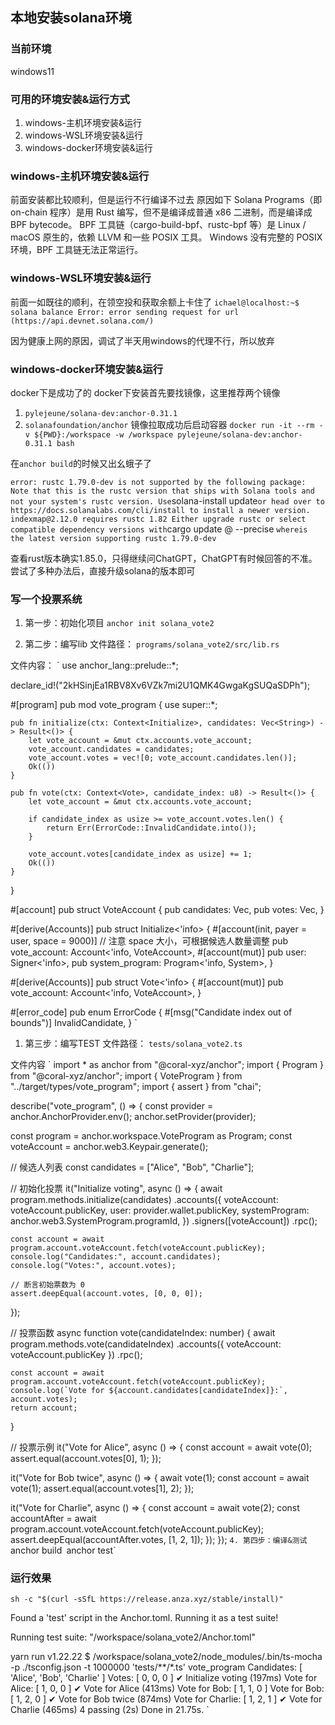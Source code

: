 ## 本地安装solana环境

### 当前环境
windows11

### 可用的环境安装&运行方式
1. windows-主机环境安装&运行 
2. windows-WSL环境安装&运行
3. windows-docker环境安装&运行

### windows-主机环境安装&运行

前面安装都比较顺利，但是运行不行编译不过去
原因如下
Solana Programs（即 on-chain 程序）是用 Rust 编写，但不是编译成普通 x86 二进制，而是编译成 BPF bytecode。
BPF 工具链（cargo-build-bpf、rustc-bpf 等）是 Linux / macOS 原生的，依赖 LLVM 和一些 POSIX 工具。
Windows 没有完整的 POSIX 环境，BPF 工具链无法正常运行。

### windows-WSL环境安装&运行
前面一如既往的顺利，在领空投和获取余额上卡住了
`
ichael@localhost:~$ solana balance
Error: error sending request for url (https://api.devnet.solana.com/)
`

因为健康上网的原因，调试了半天用windows的代理不行，所以放弃


### windows-docker环境安装&运行
docker下是成功了的
docker下安装首先要找镜像，这里推荐两个镜像
1. `pylejeune/solana-dev:anchor-0.31.1`
2. `solanafoundation/anchor`
镜像拉取成功后启动容器
` docker run -it --rm -v ${PWD}:/workspace -w /workspace pylejeune/solana-dev:anchor-0.31.1 bash
`

在`anchor build`的时候又出幺蛾子了

`
error: rustc 1.79.0-dev is not supported by the following package:
                 Note that this is the rustc version that ships with Solana tools and not your system's rustc version. Use `solana-install update` or head over to https://docs.solanalabs.com/cli/install to install a newer version.
  indexmap@2.12.0 requires rustc 1.82
Either upgrade rustc or select compatible dependency versions with
`cargo update <name>@<current-ver> --precise <compatible-ver>`
where `<compatible-ver>` is the latest version supporting rustc 1.79.0-dev
`

查看rust版本确实1.85.0，只得继续问ChatGPT，ChatGPT有时候回答的不准。
尝试了多种办法后，直接升级solana的版本即可

### 写一个投票系统
1. 第一步：初始化项目
`anchor init solana_vote2`

2. 第二步：编写lib
文件路径：
`programs/solana_vote2/src/lib.rs`

文件内容：
`
use anchor_lang::prelude::*;


declare_id!("2kHSinjEa1RBV8Xv6VZk7mi2U1QMK4GwgaKgSUQaSDPh");

#[program]
pub mod vote_program {
    use super::*;

    pub fn initialize(ctx: Context<Initialize>, candidates: Vec<String>) -> Result<()> {
        let vote_account = &mut ctx.accounts.vote_account;
        vote_account.candidates = candidates;
        vote_account.votes = vec![0; vote_account.candidates.len()];
        Ok(())
    }

    pub fn vote(ctx: Context<Vote>, candidate_index: u8) -> Result<()> {
        let vote_account = &mut ctx.accounts.vote_account;

        if candidate_index as usize >= vote_account.votes.len() {
            return Err(ErrorCode::InvalidCandidate.into());
        }

        vote_account.votes[candidate_index as usize] += 1;
        Ok(())
    }
}

#[account]
pub struct VoteAccount {
    pub candidates: Vec<String>,
    pub votes: Vec<u32>,
}

#[derive(Accounts)]
pub struct Initialize<'info> {
    #[account(init, payer = user, space = 9000)] // 注意 space 大小，可根据候选人数量调整
    pub vote_account: Account<'info, VoteAccount>,
    #[account(mut)]
    pub user: Signer<'info>,
    pub system_program: Program<'info, System>,
}

#[derive(Accounts)]
pub struct Vote<'info> {
    #[account(mut)]
    pub vote_account: Account<'info, VoteAccount>,
}

#[error_code]
pub enum ErrorCode {
    #[msg("Candidate index out of bounds")]
    InvalidCandidate,
}
`

1. 第三步：编写TEST
文件路径：
`tests/solana_vote2.ts`

文件内容
`
import * as anchor from "@coral-xyz/anchor";
import { Program } from "@coral-xyz/anchor";
import { VoteProgram } from "../target/types/vote_program";
import { assert } from "chai";

describe("vote_program", () => {
  const provider = anchor.AnchorProvider.env();
  anchor.setProvider(provider);

  const program = anchor.workspace.VoteProgram as Program<VoteProgram>;
  const voteAccount = anchor.web3.Keypair.generate();

  // 候选人列表
  const candidates = ["Alice", "Bob", "Charlie"];

  // 初始化投票
  it("Initialize voting", async () => {
    await program.methods.initialize(candidates)
      .accounts({
        voteAccount: voteAccount.publicKey,
        user: provider.wallet.publicKey,
        systemProgram: anchor.web3.SystemProgram.programId,
      })
      .signers([voteAccount])
      .rpc();

    const account = await program.account.voteAccount.fetch(voteAccount.publicKey);
    console.log("Candidates:", account.candidates);
    console.log("Votes:", account.votes);

    // 断言初始票数为 0
    assert.deepEqual(account.votes, [0, 0, 0]);
  });

  // 投票函数
  async function vote(candidateIndex: number) {
    await program.methods.vote(candidateIndex)
      .accounts({ voteAccount: voteAccount.publicKey })
      .rpc();

    const account = await program.account.voteAccount.fetch(voteAccount.publicKey);
    console.log(`Vote for ${account.candidates[candidateIndex]}:`, account.votes);
    return account;
  }

  // 投票示例
  it("Vote for Alice", async () => {
    const account = await vote(0);
    assert.equal(account.votes[0], 1);
  });

  it("Vote for Bob twice", async () => {
    await vote(1);
    const account = await vote(1);
    assert.equal(account.votes[1], 2);
  });

  it("Vote for Charlie", async () => {
    const account = await vote(2);
    const accountAfter = await program.account.voteAccount.fetch(voteAccount.publicKey);
    assert.deepEqual(accountAfter.votes, [1, 2, 1]);
  });
});
`
4. 第四步：编译&测试
`anchor build`
`anchor test` 


### 运行效果
`sh -c "$(curl -sSfL https://release.anza.xyz/stable/install)"`


Found a 'test' script in the Anchor.toml. Running it as a test suite!

Running test suite: "/workspace/solana_vote2/Anchor.toml"

yarn run v1.22.22
$ /workspace/solana_vote2/node_modules/.bin/ts-mocha -p ./tsconfig.json -t 1000000 'tests/**/*.ts'
  vote_program
Candidates: [ 'Alice', 'Bob', 'Charlie' ]
Votes: [ 0, 0, 0 ]
    ✔ Initialize voting (197ms)
Vote for Alice: [ 1, 0, 0 ]
    ✔ Vote for Alice (413ms)
Vote for Bob: [ 1, 1, 0 ]
Vote for Bob: [ 1, 2, 0 ]
    ✔ Vote for Bob twice (874ms)
Vote for Charlie: [ 1, 2, 1 ]
    ✔ Vote for Charlie (465ms)
  4 passing (2s)
Done in 21.75s.
`
